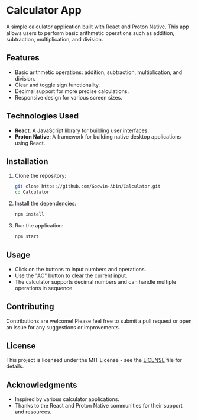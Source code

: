 # Calculator App

A simple calculator application built with React and Proton Native. This app allows users to perform basic arithmetic operations such as addition, subtraction, multiplication, and division.

## Features

- Basic arithmetic operations: addition, subtraction, multiplication, and division.
- Clear and toggle sign functionality.
- Decimal support for more precise calculations.
- Responsive design for various screen sizes.

## Technologies Used

- **React**: A JavaScript library for building user interfaces.
- **Proton Native**: A framework for building native desktop applications using React.

## Installation

1. Clone the repository:
   ```bash
   git clone https://github.com/Godwin-Abin/Calculator.git
   cd Calculator
   ```

2. Install the dependencies:
   ```bash
   npm install
   ```

3. Run the application:
   ```bash
   npm start
   ```

## Usage

- Click on the buttons to input numbers and operations.
- Use the "AC" button to clear the current input.
- The calculator supports decimal numbers and can handle multiple operations in sequence.

## Contributing

Contributions are welcome! Please feel free to submit a pull request or open an issue for any suggestions or improvements.

## License

This project is licensed under the MIT License - see the [LICENSE](LICENSE) file for details.

## Acknowledgments

- Inspired by various calculator applications.
- Thanks to the React and Proton Native communities for their support and resources.